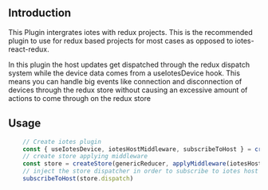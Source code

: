## Introduction

This Plugin intergrates iotes with redux projects. This is the recommended plugin to use for redux based projects for most cases as opposed to iotes-react-redux.

In this plugin the host updates get dispatched through the redux dispatch system while the device data comes from a useIotesDevice hook. This means you can handle big events like connection and disconnection of devices through the redux store without causing an excessive amount of actions to come through on the redux store

## Usage

```typescript
    // Create iotes plugin
    const { useIotesDevice, iotesHostMiddleware, subscribeToHost } = createIotesReactReduxHook(topology, strategy)
    // create store applying middleware
    const store = createStore(genericReducer, applyMiddleware(iotesHostMiddleware))
    // inject the store dispatcher in order to subscribe to iotes host
    subscribeToHost(store.dispatch)  

```